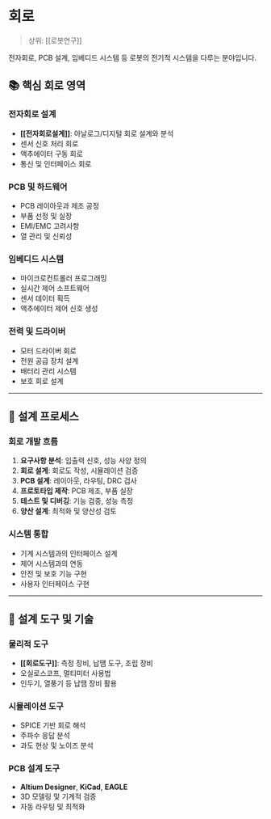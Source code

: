 # 회로

> 상위: [[로봇연구]]

전자회로, PCB 설계, 임베디드 시스템 등 로봇의 전기적 시스템을 다루는 분야입니다.

## 📚 핵심 회로 영역

### 전자회로 설계
- **[[전자회로설계]]**: 아날로그/디지털 회로 설계와 분석
- 센서 신호 처리 회로
- 액추에이터 구동 회로
- 통신 및 인터페이스 회로

### PCB 및 하드웨어
- PCB 레이아웃과 제조 공정
- 부품 선정 및 실장
- EMI/EMC 고려사항
- 열 관리 및 신뢰성

### 임베디드 시스템
- 마이크로컨트롤러 프로그래밍
- 실시간 제어 소프트웨어
- 센서 데이터 획득
- 액추에이터 제어 신호 생성

### 전력 및 드라이버
- 모터 드라이버 회로
- 전원 공급 장치 설계
- 배터리 관리 시스템
- 보호 회로 설계

---

## 🎯 설계 프로세스

### 회로 개발 흐름
1. **요구사항 분석**: 입출력 신호, 성능 사양 정의
2. **회로 설계**: 회로도 작성, 시뮬레이션 검증
3. **PCB 설계**: 레이아웃, 라우팅, DRC 검사
4. **프로토타입 제작**: PCB 제조, 부품 실장
5. **테스트 및 디버깅**: 기능 검증, 성능 측정
6. **양산 설계**: 최적화 및 양산성 검토

### 시스템 통합
- 기계 시스템과의 인터페이스 설계
- 제어 시스템과의 연동
- 안전 및 보호 기능 구현
- 사용자 인터페이스 구현

---

## 🔧 설계 도구 및 기술

### 물리적 도구
- **[[회로도구]]**: 측정 장비, 납땜 도구, 조립 장비
- 오실로스코프, 멀티미터 사용법
- 인두기, 열풍기 등 납땜 장비 활용

### 시뮬레이션 도구
- SPICE 기반 회로 해석
- 주파수 응답 분석
- 과도 현상 및 노이즈 분석

### PCB 설계 도구
- **Altium Designer**, **KiCad**, **EAGLE**
- 3D 모델링 및 기계적 검증
- 자동 라우팅 및 최적화

